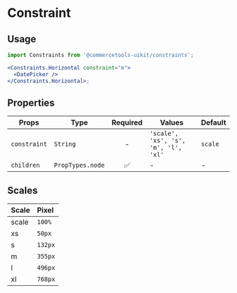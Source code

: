# Constraint

## Usage

```jsx
import Constraints from '@commercetools-uikit/constraints';

<Constraints.Horizontal constraint="m">
  <DatePicker />
</Constraints.Horizontal>;
```

## Properties

| Props        | Type             | Required | Values                               | Default |
| ------------ | ---------------- | :------: | ------------------------------------ | ------- |
| `constraint` | `String`         |    -     | `'scale', 'xs', 's', 'm', 'l', 'xl'` | `scale` |
| `children`   | `PropTypes.node` |    ✅    | -                                    | -       |

## Scales

| Scale | Pixel   |
| :---- | :------ |
| scale | `100%`  |
| xs    | `50px`  |
| s     | `132px` |
| m     | `355px` |
| l     | `496px` |
| xl    | `768px` |
